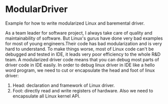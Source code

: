 # ModularDriver
Example for how to write modularized Linux and baremental driver.

As a team leader for software project, I always take care of quality and maintainability of software.
But Linux's gurus have done very bad examples for most of young engineers.Their code has bad modularization and is very hard to understand.
To make things worse, most of Linux code can't be debugged and tested in IDE, it leads very poor efficiency to the whole R&D team.
A modularized driver code means that you can debug most parts of driver code in IDE easily.
In order to debug linux driver in IDE like a hello word program, we need to cut or encapsulate the head and foot of linux driver:
1. Head: declaration and framework of Linux driver.
2. Foot: directly read and write registers of hardware.
Also we need to encapsulate all Linux kernel API.
